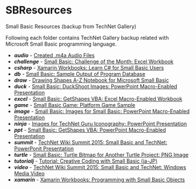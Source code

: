 # SBResources
Small Basic Resources (backup from TechNet Gallery)

Following each folder contains TechNet Gallery backup related with Microsoft Small Basic programming language.
- ***audio*** - [Created .m4a Audio Files](audio/README.md)
- ***challenge*** - [Small Basic: Challenge of the Month: Excel Workbook](challenge/README.md)
- ***csharp*** - [Xamarin Workbooks: Learn C# for Small Basic Users](csharp/README.md)
- ***db*** - [Small Basic: Sample Output of Program Database](db/README.md)
- ***draw*** - [Drawing Shapes A-Z Notebook for Microsoft Small Basic](draw/README.md)
- ***duck*** - [Small Basic: DuckShoot Images: PowerPoint Macro-Enabled Presentation](duck/README.md)
- ***excel*** - [Small Basic: GetShapes VBA: Excel Macro-Enabled Workbook](excel/README.md)
- ***game*** - [Small Basic Game: Platform Game Sample](game/README.md)
- ***image*** - [Small Basic: Images for Small Basic: PowerPoint Macro-Enabled Presentation](image/README.md)
- ***ninja*** - [Images for TechNet Guru Iconography: PowerPoint Presentation](ninja/README.md)
- ***ppt*** - [Small Basic: GetShapes VBA: PowerPoint Macro-Enabled Presentation](ppt/README.md)
- ***summit*** - [TechNet Wiki Summit 2015: Small Basic and TechNet: PowerPonit Presentation](summit/README.md)
- ***turtle*** - [Small Basic: Turtle Bitmap for Another Turtle Project: PNG Image](turtle/README.md)
- ***tutorialj*** - [Tutorial: Creative Coding with Small Basic (ja-JP)](tutorialj/README.md)
- ***video*** - [TechNet Wiki Summit 2015: Small Basic and TechNet: Windows Media Video](video/README.md)
- ***xamarin*** - [Xamarin Workbooks: Programming with Small Basic Objects](xamarin/README.md)
